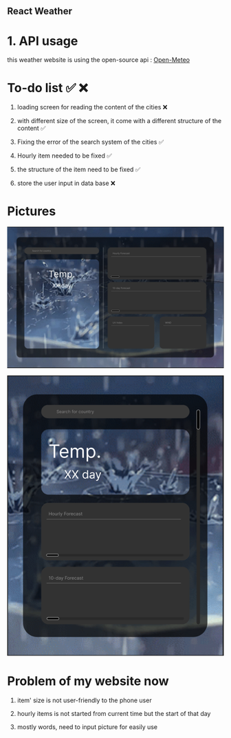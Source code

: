 ## React Weather

# 1. API usage
this weather website is using the open-source api :
[Open-Meteo](https://www.npmjs.com/package/openmeteo)


# To-do list ✅ ❌
1. loading screen for reading the content of the cities ❌

2. with different size of the screen, it come with a different structure of the content ✅

3. Fixing the error of the search system of the cities ✅

4. Hourly item needed to be fixed ✅

5. the structure of the item need to be fixed ✅

6. store the user input in data base ❌

# Pictures
![Full Screen](./src/img/full-screen-content.png)

![Smaller Screen](./src/img/smaller-screen-content.png)

# Problem of my website now

1. item' size is not user-friendly to the phone user 

2. hourly items is not started from current time but the start of that day

3. mostly words, need to input picture for easily use 